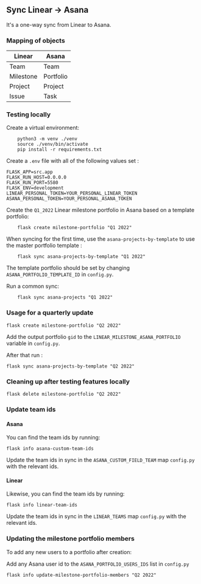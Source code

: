 ## Sync Linear -> Asana

It's a one-way sync from Linear to Asana.

### Mapping of objects

| Linear    | Asana     |
| --------- | --------- |
| Team      | Team      |
| Milestone | Portfolio |
| Project   | Project   |
| Issue     | Task      |

### Testing locally

Create a virtual environment:

```
    python3 -m venv ./venv
    source ./venv/bin/activate
    pip install -r requirements.txt
```

Create a `.env` file with all of the following values set :

```
FLASK_APP=src.app
FLASK_RUN_HOST=0.0.0.0
FLASK_RUN_PORT=5580
FLASK_ENV=development
LINEAR_PERSONAL_TOKEN=YOUR_PERSONAL_LINEAR_TOKEN
ASANA_PERSONAL_TOKEN=YOUR_PERSONAL_ASANA_TOKEN
```

Create the `Q1_2022` Linear milestone portfolio in Asana based on a template portfolio:

```
    flask create milestone-portfolio "Q1 2022"
```

When syncing for the first time, use the `asana-projects-by-template` to use the master portfolio template :

```
    flask sync asana-projects-by-template "Q1 2022"
```

The template portfolio should be set by changing `ASANA_PORTFOLIO_TEMPLATE_ID` in `config.py`.

Run a common sync:

```
    flask sync asana-projects "Q1 2022"
```

### Usage for a quarterly update

```
flask create milestone-portfolio "Q2 2022"
```

Add the output portfolio `gid` to the `LINEAR_MILESTONE_ASANA_PORTFOLIO` variable in `config.py`.

After that run :

```
flask sync asana-projects-by-template "Q2 2022"
```

### Cleaning up after testing features locally

```
flask delete milestone-portfolio "Q2 2022"
```

### Update team ids

#### Asana

You can find the team ids by running:

```
flask info asana-custom-team-ids
```

Update the team ids in sync in the `ASANA_CUSTOM_FIELD_TEAM` map `config.py` with the relevant ids.

#### Linear

Likewise, you can find the team ids by running:

```
flask info linear-team-ids
```

Update the team ids in sync in the `LINEAR_TEAMS` map `config.py` with the relevant ids.

### Updating the milestone portfolio members

To add any new users to a portfolio after creation:

Add any Asana user id to the `ASANA_PORTFOLIO_USERS_IDS` list in `config.py`

```
flask info update-milestone-portfolio-members "Q2 2022"
```
